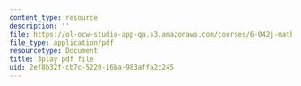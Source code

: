 ```yaml
---
content_type: resource
description: ''
file: https://ol-ocw-studio-app-qa.s3.amazonaws.com/courses/6-042j-mathematics-for-computer-science-spring-2015/2ef8b32fcb7c522016ba983affa2c245_BEAv82FinM0.pdf
file_type: application/pdf
resourcetype: Document
title: 3play pdf file
uid: 2ef8b32f-cb7c-5220-16ba-983affa2c245
---
```

